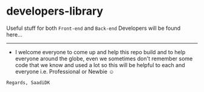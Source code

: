 # developers-library
Useful stuff for both `Front-end` and `Back-end` Developers will be found here...
***

* I welcome everyone to come up and help this repo build and to help everyone around the globe, even we sometimes don't remember some code that we know and used a lot so this will be helpful to each and everyone i.e. Professional or Newbie ☺

 `Regards, SaadiDK`
